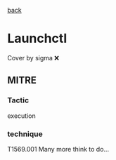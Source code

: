 [back](../index.md)
# Launchctl
Cover by sigma :x: 
## MITRE
### Tactic
execution
### technique
T1569.001
Many more think to do...